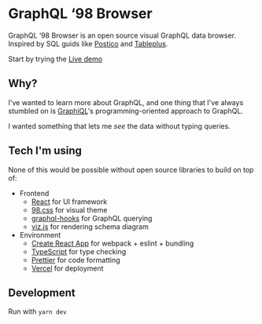 # GraphQL ‘98 Browser

GraphQL ‘98 Browser is an open source visual GraphQL data browser. Inspired by
SQL guids like [Postico](https://eggerapps.at/postico/) and
[Tableplus](https://tableplus.com).

Start by trying the [Live demo](https://graphql-98.vercel.app)

## Why?

I've wanted to learn more about GraphQL, and one thing that I've always
stumbled on is [GraphiQL](https://github.com/graphql/graphiql)'s
programming-oriented approach to GraphQL.

I wanted something that lets me _see_ the data without typing queries.

## Tech I'm using

None of this would be possible without open source libraries to build on top of:

- Frontend
  - [React](https://reactjs.org) for UI framework
  - [98.css](https://jdan.github.io/98.css/) for visual theme
  - [graphql-hooks](https://github.com/nearform/graphql-hooks) for GraphQL querying
  - [viz.js](https://github.com/mdaines/viz.js) for rendering schema diagram
- Environment
  - [Create React App](https://reactjs.org/docs/create-a-new-react-app.html) for webpack + eslint + bundling
  - [TypeScript](https://www.typescriptlang.org) for type checking
  - [Prettier](https://prettier.io) for code formatting
  - [Vercel](http://vercel.com/) for deployment

## Development

Run with `yarn dev`
